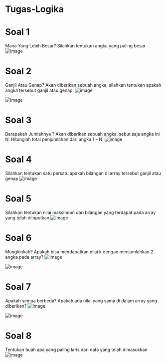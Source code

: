 # Tugas-Logika

# Soal 1
Mana Yang Lebih Besar? Silahkan tentukan angka yang paling besar
![image](https://user-images.githubusercontent.com/87308406/162875347-4ff90ae8-29c9-42b9-9d0e-e85217a61d81.png)

# Soal 2
Ganjil Atau Genap?
Akan diberikan sebuah angka, silahkan tentukan apakah angka tersebut ganjil atau genap.
![image](https://user-images.githubusercontent.com/87308406/162875409-2f9c4765-1a20-4dea-86ec-c3ee94452022.png)

![image](https://user-images.githubusercontent.com/87308406/162875432-57c180b8-ed56-4fa8-9e1c-69a2171b0aee.png)

# Soal 3
Berapakah Jumlahnya ? Akan diberikan sebuah angka. sebut saja angka ini N. Hitunglah total penjumlahan dari angka 1 – N.
![image](https://user-images.githubusercontent.com/87308406/162875494-d4c53103-44cd-418e-91c4-ea4d624e883e.png)

# Soal 4
Silahkan tentukan satu persatu apakah bilangan di array tersebut ganjil atau genap
![image](https://user-images.githubusercontent.com/87308406/162875572-c5688383-0fe1-4700-8ce0-43eb816fb4ae.png)

# Soal 5
Silahkan tentukan nilai maksimum dari bilangan yang terdapat pada array yang telah diinputkan
![image](https://user-images.githubusercontent.com/87308406/162875668-c05486ef-c72c-4756-ade1-c887e2fde89e.png)

# Soal 6
Mungkinkah? Apakah bisa mendapatkan nilai k dengan menjumlahkan 2 angka pada array?
![image](https://user-images.githubusercontent.com/87308406/162875829-96634f84-79c0-4d23-8c59-bf1235644365.png)

![image](https://user-images.githubusercontent.com/87308406/162876062-7467d162-e530-4563-b0ff-e503aa4082f2.png)


# Soal 7
Apakah semua berbeda? Apakah ada nilai yang sama di dalam array yang diberikan?
![image](https://user-images.githubusercontent.com/87308406/162875950-29b4be66-a2d9-40ac-b58d-aef55fd0dd4e.png)

![image](https://user-images.githubusercontent.com/87308406/162876023-b0b63b87-952e-4df4-af3d-17a38c672fcb.png)

# Soal 8
Tentukan buah apa yang paling laris dari data yang telah dimasukkan
![image](https://user-images.githubusercontent.com/87308406/162876165-f75e72bb-ab7f-406e-a31e-acd72a11764f.png)


